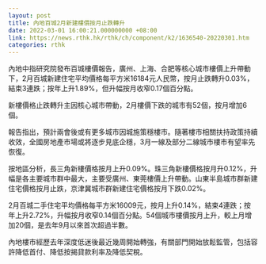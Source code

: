 ```yaml
---
layout: post
title: 內地百城2月新建樓價按月止跌轉升
date: 2022-03-01 16:00:21.000000000 +08:00
link: https://news.rthk.hk/rthk/ch/component/k2/1636540-20220301.htm
categories: rthk
---
```


內地中指研究院發布百城樓價報告，廣州、上海、合肥等核心城市樓價上升帶動下，2月百城新建住宅平均價格每平方米16184元人民幣，按月止跌轉升0.03%，結束3連跌；按年上升1.89%，但升幅按月收窄0.17個百分點。

新樓價格止跌轉升主因核心城市帶動，2月樓價下跌的城市有52個，按月增加6個。

報告指出，預計兩會後或有更多城市因城施策穩樓市。隨著樓市相關扶持政策持續收效，全國房地產市場或將逐步見底企穩，3月一線及部分二線城市樓市有望率先恢復。

按地區分析，長三角新樓價格按月上升0.09%。珠三角新樓價格按月升0.12%，升幅是各主要城市群中最大，主要受廣州、東莞樓價上升帶動。山東半島城市群新建住宅價格按月止跌，京津冀城市群新建住宅價格按月下跌0.02%。

2月百城二手住宅平均價格每平方米16009元，按月上升0.14%，結束4連跌；按年上升2.72%，升幅按月收窄0.14個百分點。54個城市樓價按月上升，較上月增加20個，是去年9月以來首次超過半數。

內地樓市經歷去年深度低迷後最近幾周開始轉強，有關部門開始放鬆監管，包括容許降低首付、降低按揭貸款利率及降低契稅。
